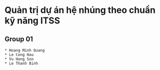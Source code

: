# Quản trị dự án hệ nhúng theo chuẩn kỹ năng ITSS

## Group 01
```
* Hoang Minh Quang
* Le Cong Hau
* Vu Hong Son
* Le Thanh Binh
```